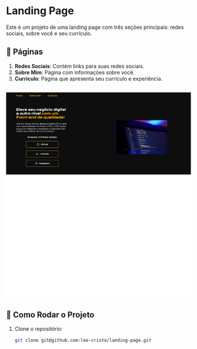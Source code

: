 # Landing Page

Este é um projeto de uma landing page com três seções principais: redes sociais, sobre você e seu currículo.

## 🔗 Páginas

1. **Redes Sociais**: Contém links para suas redes sociais.
2. **Sobre Mim**: Página com informações sobre você.
3. **Currículo**: Página que apresenta seu currículo e experiência.

## ![Landing Page Screenshot](./portifolio/assets/print.jpg)

## 🚀 Como Rodar o Projeto

1. Clone o repositório:
   ```bash
   git clone git@github.com:leo-cristo/landing-page.git

